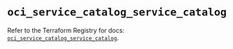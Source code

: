 # `oci_service_catalog_service_catalog`

Refer to the Terraform Registry for docs: [`oci_service_catalog_service_catalog`](https://registry.terraform.io/providers/oracle/oci/6.18.0/docs/resources/service_catalog_service_catalog).
